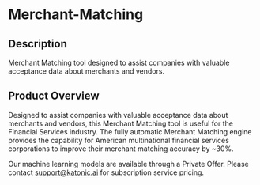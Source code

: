 # Merchant-Matching
## Description
Merchant Matching tool designed to assist companies with valuable acceptance data about merchants and vendors.

## Product Overview
Designed to assist companies with valuable acceptance data about merchants and vendors, this Merchant Matching tool is useful for the Financial Services industry. The fully automatic Merchant Matching engine provides the capability for American multinational financial services corporations to improve their merchant matching accuracy by ~30%. 

Our machine learning models are available through a Private Offer. Please contact support@katonic.ai for subscription service pricing. 
 
